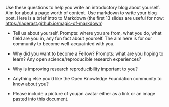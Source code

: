 Use these questions to help you write an introductory blog about yourself. Aim for about a page worth of content. Use markdown to write your blog post. Here is a brief intro to Markdown (the first 13 slides are useful for now: https://laderast.github.io/magic-of-markdown)

* Tell us about yourself. Prompts: where you are from, what you do, what field are you in, any fun fact about yourself. The aim here is for our community to become well-acquainted with you.

* Why did you want to become a Fellow? Prompts: what are you hoping to learn? Any open science/reproducible research experiences?

* Why is improving research reproducibility important to you?

* Anything else you’d like the Open Knowledge Foundation community to know about you?

* Please include a picture of you/an avatar either as a link or an image pasted into this document.
